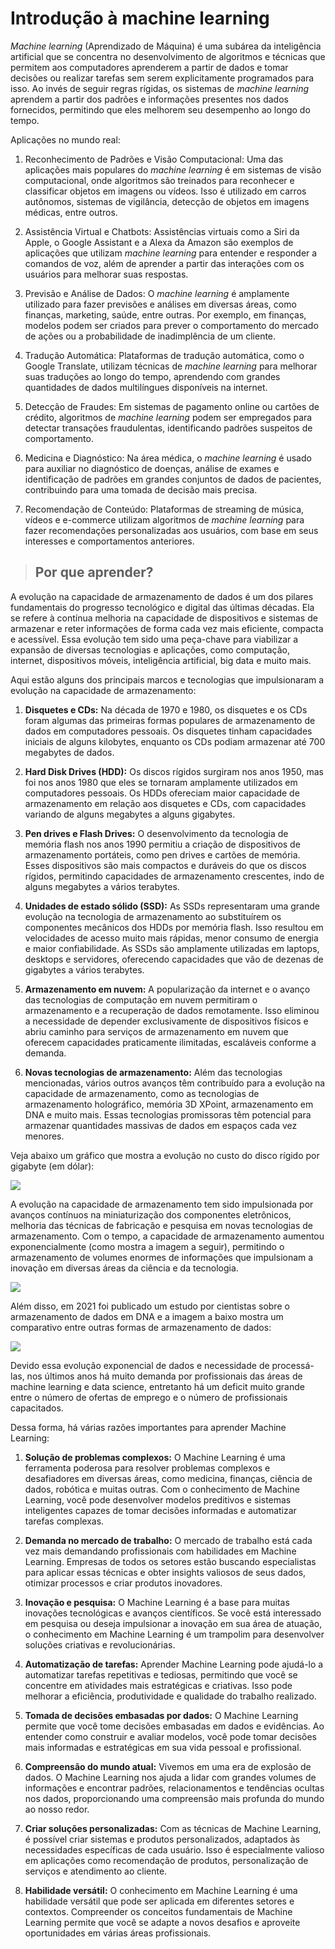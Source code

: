 # Introdução à machine learning

_Machine learning_ (Aprendizado de Máquina) é uma subárea da inteligência artificial que se concentra no desenvolvimento de algoritmos e técnicas que permitem aos computadores aprenderem a partir de dados e tomar decisões ou realizar tarefas sem serem explicitamente programados para isso. Ao invés de seguir regras rígidas, os sistemas de _machine learning_ aprendem a partir dos padrões e informações presentes nos dados fornecidos, permitindo que eles melhorem seu desempenho ao longo do tempo.

Aplicações no mundo real:

1. Reconhecimento de Padrões e Visão Computacional: Uma das aplicações mais populares do _machine learning_ é em sistemas de visão computacional, onde algoritmos são treinados para reconhecer e classificar objetos em imagens ou vídeos. Isso é utilizado em carros autônomos, sistemas de vigilância, detecção de objetos em imagens médicas, entre outros.

2. Assistência Virtual e Chatbots: Assistências virtuais como a Siri da Apple, o Google Assistant e a Alexa da Amazon são exemplos de aplicações que utilizam _machine learning_ para entender e responder a comandos de voz, além de aprender a partir das interações com os usuários para melhorar suas respostas.

3. Previsão e Análise de Dados: O _machine learning_ é amplamente utilizado para fazer previsões e análises em diversas áreas, como finanças, marketing, saúde, entre outras. Por exemplo, em finanças, modelos podem ser criados para prever o comportamento do mercado de ações ou a probabilidade de inadimplência de um cliente.

4. Tradução Automática: Plataformas de tradução automática, como o Google Translate, utilizam técnicas de _machine learning_ para melhorar suas traduções ao longo do tempo, aprendendo com grandes quantidades de dados multilíngues disponíveis na internet.

5. Detecção de Fraudes: Em sistemas de pagamento online ou cartões de crédito, algoritmos de _machine learning_ podem ser empregados para detectar transações fraudulentas, identificando padrões suspeitos de comportamento.

6. Medicina e Diagnóstico: Na área médica, o _machine learning_ é usado para auxiliar no diagnóstico de doenças, análise de exames e identificação de padrões em grandes conjuntos de dados de pacientes, contribuindo para uma tomada de decisão mais precisa.

7. Recomendação de Conteúdo: Plataformas de streaming de música, vídeos e e-commerce utilizam algoritmos de _machine learning_ para fazer recomendações personalizadas aos usuários, com base em seus interesses e comportamentos anteriores.

> ## **Por que aprender?**

A evolução na capacidade de armazenamento de dados é um dos pilares fundamentais do progresso tecnológico e digital das últimas décadas. Ela se refere à contínua melhoria na capacidade de dispositivos e sistemas de armazenar e reter informações de forma cada vez mais eficiente, compacta e acessível. Essa evolução tem sido uma peça-chave para viabilizar a expansão de diversas tecnologias e aplicações, como computação, internet, dispositivos móveis, inteligência artificial, big data e muito mais.

Aqui estão alguns dos principais marcos e tecnologias que impulsionaram a evolução na capacidade de armazenamento:

1. **Disquetes e CDs:** Na década de 1970 e 1980, os disquetes e os CDs foram algumas das primeiras formas populares de armazenamento de dados em computadores pessoais. Os disquetes tinham capacidades iniciais de alguns kilobytes, enquanto os CDs podiam armazenar até 700 megabytes de dados.

2. **Hard Disk Drives (HDD):** Os discos rígidos surgiram nos anos 1950, mas foi nos anos 1980 que eles se tornaram amplamente utilizados em computadores pessoais. Os HDDs ofereciam maior capacidade de armazenamento em relação aos disquetes e CDs, com capacidades variando de alguns megabytes a alguns gigabytes.

3. **Pen drives e Flash Drives:** O desenvolvimento da tecnologia de memória flash nos anos 1990 permitiu a criação de dispositivos de armazenamento portáteis, como pen drives e cartões de memória. Esses dispositivos são mais compactos e duráveis do que os discos rígidos, permitindo capacidades de armazenamento crescentes, indo de alguns megabytes a vários terabytes.

4. **Unidades de estado sólido (SSD):** As SSDs representaram uma grande evolução na tecnologia de armazenamento ao substituírem os componentes mecânicos dos HDDs por memória flash. Isso resultou em velocidades de acesso muito mais rápidas, menor consumo de energia e maior confiabilidade. As SSDs são amplamente utilizadas em laptops, desktops e servidores, oferecendo capacidades que vão de dezenas de gigabytes a vários terabytes.

5. **Armazenamento em nuvem:** A popularização da internet e o avanço das tecnologias de computação em nuvem permitiram o armazenamento e a recuperação de dados remotamente. Isso eliminou a necessidade de depender exclusivamente de dispositivos físicos e abriu caminho para serviços de armazenamento em nuvem que oferecem capacidades praticamente ilimitadas, escaláveis conforme a demanda.

6. **Novas tecnologias de armazenamento:** Além das tecnologias mencionadas, vários outros avanços têm contribuído para a evolução na capacidade de armazenamento, como as tecnologias de armazenamento holográfico, memória 3D XPoint, armazenamento em DNA e muito mais. Essas tecnologias promissoras têm potencial para armazenar quantidades massivas de dados em espaços cada vez menores.

Veja abaixo um gráfico que mostra a evolução no custo do disco rígido por gigabyte (em dólar):

![](./assets/evolucao-no-custo-por-gb.png)

A evolução na capacidade de armazenamento tem sido impulsionada por avanços contínuos na miniaturização dos componentes eletrônicos, melhoria das técnicas de fabricação e pesquisa em novas tecnologias de armazenamento. Com o tempo, a capacidade de armazenamento aumentou exponencialmente (como mostra a imagem a seguir), permitindo o armazenamento de volumes enormes de informações que impulsionam a inovação em diversas áreas da ciência e da tecnologia.

![](./assets/evolucao-na-quantidade-de-dados.png)

Além disso, em 2021 foi publicado um estudo por cientistas sobre o armazenamento de dados em DNA e a imagem a baixo mostra um comparativo entre outras formas de armazenamento de dados:

![](./assets/limite-de-armazenamento.png)

Devido essa evolução exponencial de dados e necessidade de processá-las, nos últimos anos há muito demanda por profissionais das áreas de machine learning e data science, entretanto há um deficit muito grande entre o número de ofertas de emprego e o número de profissionais capacitados.

Dessa forma, há várias razões importantes para aprender Machine Learning:

1. **Solução de problemas complexos:** O Machine Learning é uma ferramenta poderosa para resolver problemas complexos e desafiadores em diversas áreas, como medicina, finanças, ciência de dados, robótica e muitas outras. Com o conhecimento de Machine Learning, você pode desenvolver modelos preditivos e sistemas inteligentes capazes de tomar decisões informadas e automatizar tarefas complexas.

2. **Demanda no mercado de trabalho:** O mercado de trabalho está cada vez mais demandando profissionais com habilidades em Machine Learning. Empresas de todos os setores estão buscando especialistas para aplicar essas técnicas e obter insights valiosos de seus dados, otimizar processos e criar produtos inovadores.

3. **Inovação e pesquisa:** O Machine Learning é a base para muitas inovações tecnológicas e avanços científicos. Se você está interessado em pesquisa ou deseja impulsionar a inovação em sua área de atuação, o conhecimento em Machine Learning é um trampolim para desenvolver soluções criativas e revolucionárias.

4. **Automatização de tarefas:** Aprender Machine Learning pode ajudá-lo a automatizar tarefas repetitivas e tediosas, permitindo que você se concentre em atividades mais estratégicas e criativas. Isso pode melhorar a eficiência, produtividade e qualidade do trabalho realizado.

5. **Tomada de decisões embasadas por dados:** O Machine Learning permite que você tome decisões embasadas em dados e evidências. Ao entender como construir e avaliar modelos, você pode tomar decisões mais informadas e estratégicas em sua vida pessoal e profissional.

6. **Compreensão do mundo atual:** Vivemos em uma era de explosão de dados. O Machine Learning nos ajuda a lidar com grandes volumes de informações e encontrar padrões, relacionamentos e tendências ocultas nos dados, proporcionando uma compreensão mais profunda do mundo ao nosso redor.

7. **Criar soluções personalizadas:** Com as técnicas de Machine Learning, é possível criar sistemas e produtos personalizados, adaptados às necessidades específicas de cada usuário. Isso é especialmente valioso em aplicações como recomendação de produtos, personalização de serviços e atendimento ao cliente.

8. **Habilidade versátil:** O conhecimento em Machine Learning é uma habilidade versátil que pode ser aplicada em diferentes setores e contextos. Compreender os conceitos fundamentais de Machine Learning permite que você se adapte a novos desafios e aproveite oportunidades em várias áreas profissionais.
